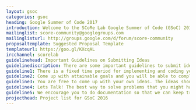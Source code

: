 ```yaml
---
layout: gsoc
categories: gsoc
heading: Google Summer of Code 2017
introduction: Welcome to the SCoRe Lab Google Summer of Code (GSoC) 2016 project ideas page. We are a dynamic and enthusiastic nonprofit research group pioneering in Internet of Things (IoT), Embedded Systems, Computer Security and 'Wireless Adhoc and Sensor Networks' and is one of the best groups in South Asia. We are based in the University of Colombo School of Computing, Sri Lanka. This is the first time that we are participating in the GSoC, we will use this page to develop possible project ideas that have on the above mentioned areas. Please note that anyone who is interested can participate in this process. You do not have to be a GSoC student or mentor to suggest possible project ideas. You can also talk to us about possible project ideas and we are happy to improve or heip you with them. Please keep in mind that projects need to be realistically something that is able to be functionally completed by a student working full time for about eight weeks. Thanks!
mailinglist: score-community@googlegroups.com
mailinglisturl: http://groups.google.com/d/forum/score-community
proposaltemplate: Suggested Proposal Template
templateurl: https://goo.gl/KXcqAL
ircchannel: scorelab
guidelinehead: Important Guidelines on Submitting Ideas
guidelinediscription: There are some important guidelines to submit ideas, please read these carefully before adding your ideas;
guideline1: There is a fixed time period for implementing and coding your ideas.
guideline2: Come up with attainable goals and you will be able to complete what you set out to do. You can always contact our mentors and community and get an idea about the workload and whether you might be able to complete them.
guideline3: You are free to come up with your own ideas. The ideas should be about Internet of Things (IOT), Embedded Systems, Computer Security and 'Wireless Adhoc and Sensor Networks’. Also if you love to work on any of these subjects but do not have an idea you can always contact us.
guideline4:	Lets Talk! The best way to solve problems that you might have is to contact our mentors and also our community.  This will help you to not get bogged down in your ideas and to move on.
guideline5:	We encourage you to do documentation so that we can keep track of your progress and also help you if things are not going according to plan. Although not compulsory we have a strong belief that this method can cut down your time to code and also the workload of the mentors drastically.
projecthead: Project list for GSoC 2016
---
```

